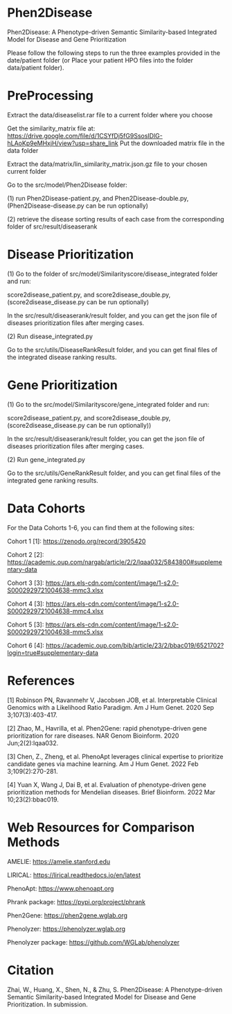 # Phen2Disease

Phen2Disease: A Phenotype-driven Semantic Similarity-based Integrated Model for Disease and Gene Prioritization

Please follow the following steps to run the three examples provided in the date/patient folder (or Place your patient HPO files into the folder data/patient folder). 


# PreProcessing

Extract the data/diseaselist.rar file to a current folder where you choose

Get the similarity_matrix file at:
https://drive.google.com/file/d/1CSYfDj5fG9SsosIDlG-hLAoKp9eMHxjH/view?usp=share_link
Put the downloaded matrix file in the data folder

Extract the data/matrix/lin_similarity_matrix.json.gz file to your chosen current folder

Go to the src/model/Phen2Disease folder:

(1) run Phen2Disease-patient.py, and Phen2Disease-double.py, (Phen2Disease-disease.py can be run optionally)

(2) retrieve the disease sorting results of each case from the corresponding folder of src/result/diseaserank 


# Disease Prioritization

(1) Go to the folder of src/model/Similarityscore/disease_integrated folder and run:

score2disease_patient.py, and score2disease_double.py, (score2disease_disease.py can be run optionally)

In the src/result/diseaserank/result folder, and you can get the json file of diseases prioritization files after merging cases.

(2) Run disease_integrated.py

Go to the src/utils/DiseaseRankResult folder, and you can get final files of the integrated disease ranking results.


# Gene Prioritization

(1) Go to the src/model/Similarityscore/gene_integrated folder and run:

score2disease_patient.py, and score2disease_double.py, (score2disease_disease.py can be run optionally))

In the src/result/diseaserank/result folder, you can get the json file of diseases prioritization files after merging cases.

(2) Run gene_integrated.py

Go to the src/utils/GeneRankResult folder, and you can get final files of the integrated gene ranking results.

# Data Cohorts

For the Data Cohorts 1-6, you can find them at the following sites:

Cohort 1 [1]: https://zenodo.org/record/3905420

Cohort 2 [2]: https://academic.oup.com/nargab/article/2/2/lqaa032/5843800#supplementary-data

Cohort 3 [3]: https://ars.els-cdn.com/content/image/1-s2.0-S0002929721004638-mmc3.xlsx

Cohort 4 [3]: https://ars.els-cdn.com/content/image/1-s2.0-S0002929721004638-mmc4.xlsx

Cohort 5 [3]: https://ars.els-cdn.com/content/image/1-s2.0-S0002929721004638-mmc5.xlsx

Cohort 6 [4]: https://academic.oup.com/bib/article/23/2/bbac019/6521702?login=true#supplementary-data

# References

[1] Robinson PN, Ravanmehr V, Jacobsen JOB, et al. Interpretable Clinical Genomics with a Likelihood Ratio Paradigm. Am J Hum Genet. 2020 Sep 3;107(3):403-417.

[2] Zhao, M., Havrilla, et al. Phen2Gene: rapid phenotype-driven gene prioritization for rare diseases. NAR Genom Bioinform. 2020 Jun;2(2):lqaa032.

[3] Chen, Z., Zheng, et al. PhenoApt leverages clinical expertise to prioritize candidate genes via machine learning. Am J Hum Genet. 2022 Feb 3;109(2):270-281.

[4] Yuan X, Wang J, Dai B, et al. Evaluation of phenotype-driven gene prioritization methods for Mendelian diseases. Brief Bioinform. 2022 Mar 10;23(2):bbac019.

# Web Resources for Comparison Methods

AMELIE: https://amelie.stanford.edu

LIRICAL: https://lirical.readthedocs.io/en/latest

PhenoApt: https://www.phenoapt.org

Phrank package: https://pypi.org/project/phrank

Phen2Gene: https://phen2gene.wglab.org

Phenolyzer: https://phenolyzer.wglab.org

Phenolyzer package: https://github.com/WGLab/phenolyzer


# Citation

Zhai, W., Huang, X., Shen, N., & Zhu, S. Phen2Disease: A Phenotype-driven Semantic Similarity-based Integrated Model for Disease and Gene Prioritization. In submission.

